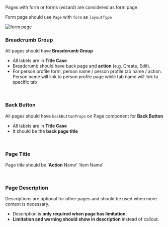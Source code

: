 Pages with form or forms (wizard) are considered as form page

Form page should use `Page` with `form` as `layoutType`

![form page](./image/FormPage.png)

### Breadcrumb Group
All pages should have **Breadcrumb Group**
- All labels are in **Title Case**
- Breadcrumb should have back page and **action** (e.g. Create, Edit). 
- For person profile form, person name / person profile tab name / action. Person name will link to person profile page while tab name will link to specific tab

<br />

### Back Button
All pages should have `backButtonProps` on Page component for **Back Button** 
- All labels are in **Title Case**
- It should be the **back page title**

<br />

### Page Title
Page title should be ‘**Action** Name’ ‘Item Name’

<br />

### Page Description
Descriptions are optional for other pages and should be used when more context is necessary.
- Description is **only required when page has limitation**. 
- **Limitation and warning should show in description** instead of callout.

